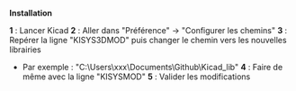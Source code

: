 <b>Installation</b>

<b>1</b> : Lancer Kicad
<b>2</b> : Aller dans "Préférence" -> "Configurer les chemins"
<b>3</b> : Repérer la ligne "KISYS3DMOD" puis changer le chemin vers les nouvelles librairies
   - Par exemple : "C:\Users\xxx\Documents\Github\Kicad_lib"
<b>4</b> : Faire de même avec la ligne "KISYSMOD"
<b>5</b> : Valider les modifications

